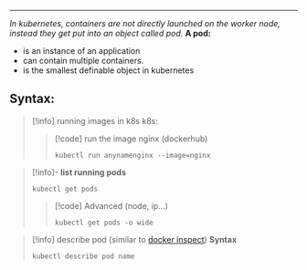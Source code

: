 ***
*In kubernetes, containers are not directly launched on the worker node, instead they get put into an object called pod.*
**A pod:**
- is an instance of an application
- can contain multiple containers.
- is the smallest definable object in kubernetes

 
 
 
## Syntax:

 >[!info] running images in k8s
 >k8s:
 >>[!code] run the image nginx (dockerhub)
 >>```k8s 
 >>kubectl run anynamenginx --image=nginx
 >>```

>[!info]- **list running pods**
>```
>kubectl get pods
>```
>>[!code] Advanced (node, ip...)
>>```
>>kubectl get pods -o wide
>>```

> [!info] describe pod (similar to [docker inspect](docker%20inspect.md))
> **Syntax**
>```
>kubectl describe pod name
>```

